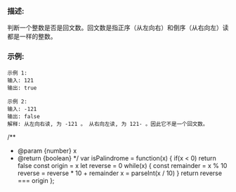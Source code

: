 ### 描述:
判断一个整数是否是回文数。回文数是指正序（从左向右）和倒序（从右向左）读都是一样的整数。

### 示例:
```
示例 1:
输入: 121
输出: true

示例 2:
输入: -121
输出: false
解释: 从左向右读, 为 -121 。 从右向左读, 为 121- 。因此它不是一个回文数。
```

/**
 * @param {number} x
 * @return {boolean}
 */
var isPalindrome = function(x) {
    if(x < 0) return false
    const origin = x
    let reverse = 0
    while(x) {
        const remainder = x % 10
        reverse = reverse * 10 + remainder
        x = parseInt(x / 10)
    }
    return reverse === origin
};